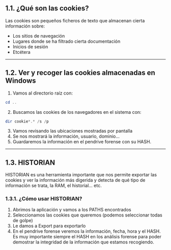 ## 1.1. ¿Qué son las cookies?
Las cookies son pequeños ficheros de texto que almacenan cierta información sobre:
- Los sitios de navegación
- Lugares donde se ha filtrado cierta documentación
- Inicios de sesión
- Etcétera

---
## 1.2. Ver y recoger las cookies almacenadas en Windows
1. Vamos al directorio raíz con:
```powershell
cd ..
```
2. Buscamos las cookies de los navegadores en el sistema con:
```powershell
dir cookie*.* /s /p
```
3. Vamos revisando las ubicaciones mostradas por pantalla
4. Se nos mostrará la información, usuario, dominio...
5. Guardaremos la información en el pendrive forense con su HASH.

---
## 1.3. HISTORIAN
HISTORIAN es una herramienta importante que nos permite exportar las cookies y ver la información más digerida y detecta de qué tipo de información se trata, la RAM, el historial... etc.
### 1.3.1. ¿Cómo usar HISTORIAN?
1. Abrimos la aplicación y vamos a los PATHS encontrados
2. Seleccionamos las cookies que queremos (podemos seleccionar todas de golpe)
3. Le damos a Export para exportarlo
4. En el pendrive forense veremos la información, fecha, hora y el HASH.
Es muy importante siempre el HASH en los análisis forense para poder demostrar la integridad de la información que estamos recogiendo.